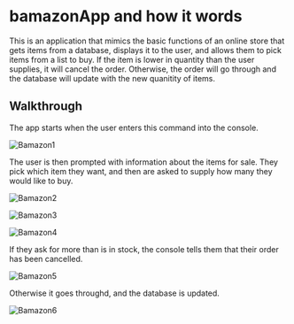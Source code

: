 # bamazonApp and how it words

This is an application that mimics the basic functions of an online store that gets items from a database, displays it to the user, and allows them to pick items from a list to buy. If the item is lower in quantity than the user supplies, it will cancel the order. Otherwise, the order will go through and the database will update with the new quanitity of items.

## Walkthrough

The app starts when the user enters this command into the console.

![Bamazon1](https://github.com/konobeat/bamazonApp/blob/master/bamazon_Screenshots/bamazon_1.png?raw=true)


The user is then prompted with information about the items for sale. They pick which item they want, and then are asked to supply how many they would like to buy.

![Bamazon2](https://github.com/konobeat/bamazonApp/blob/master/bamazon_Screenshots/bamazon_2.png?raw=true)

![Bamazon3](https://github.com/konobeat/bamazonApp/blob/master/bamazon_Screenshots/bamazon_3.png?raw=true)

![Bamazon4](https://github.com/konobeat/bamazonApp/blob/master/bamazon_Screenshots/bamazon_4.png?raw=true) 

If they ask for more than is in stock, the console tells them that their order has been cancelled.

![Bamazon5](https://github.com/konobeat/bamazonApp/blob/master/bamazon_Screenshots/bamazon_5.png?raw=true)

Otherwise it goes throughd, and the database is updated.

![Bamazon6](https://github.com/konobeat/bamazonApp/blob/master/bamazon_Screenshots/bamazon_6.png?raw=true)